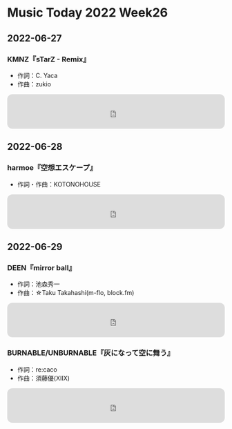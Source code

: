 # Music Today 2022 Week26

## 2022-06-27

### KMNZ『sTarZ - Remix』

- 作詞：C. Yaca
- 作曲：zukio

<iframe style="border-radius:12px" src="https://open.spotify.com/embed/track/4K8e0ArlkoqZ3XAgNO8uiA?utm_source=generator" width="100%" height="80" frameBorder="0" allowfullscreen="" allow="autoplay; clipboard-write; encrypted-media; fullscreen; picture-in-picture"></iframe>

## 2022-06-28

### harmoe『空想エスケープ』

- 作詞・作曲：KOTONOHOUSE

<iframe style="border-radius:12px" src="https://open.spotify.com/embed/track/0kPS1lj9IHXLpot7of8l62?utm_source=generator" width="100%" height="80" frameBorder="0" allowfullscreen="" allow="autoplay; clipboard-write; encrypted-media; fullscreen; picture-in-picture"></iframe>

## 2022-06-29

### DEEN『mirror ball』

- 作詞：池森秀一
- 作曲：☆Taku Takahashi(m-flo, block.fm)

<iframe style="border-radius:12px" src="https://open.spotify.com/embed/track/3oKHs7nhE6DRoaPPXDT5jZ?utm_source=generator" width="100%" height="80" frameBorder="0" allowfullscreen="" allow="autoplay; clipboard-write; encrypted-media; fullscreen; picture-in-picture"></iframe>

### BURNABLE/UNBURNABLE『灰になって空に舞う』
- 作詞：re:caco
- 作曲：須藤優(XIIX)

<iframe style="border-radius:12px" src="https://open.spotify.com/embed/track/0cv01P6YagCS2AzVJ7Zm53?utm_source=generator" width="100%" height="80" frameBorder="0" allowfullscreen="" allow="autoplay; clipboard-write; encrypted-media; fullscreen; picture-in-picture"></iframe>
